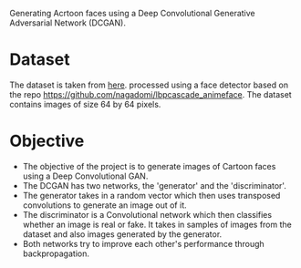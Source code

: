 Generating Acrtoon faces using a Deep Convolutional Generative Adversarial Network (DCGAN).    

# Dataset 
The dataset is taken from [here](https://google.github.io/cartoonset/download.html). 
processed using a face detector based on the repo https://github.com/nagadomi/lbpcascade_animeface. 
The dataset contains images of size 64 by 64 pixels.  
# Objective 
- The objective of the project is to generate images of Cartoon faces using a Deep Convolutional GAN. 
- The DCGAN has two networks, the 'generator' and the 'discriminator'.   
- The generator takes in a random vector which then uses transposed convolutions to generate an image out of it.   
- The discriminator is a Convolutional network which then classifies whether an image is real or fake. It takes in samples of images from the dataset  and also images generated by the generator.  
- Both networks try to improve each other's performance through backpropagation.
